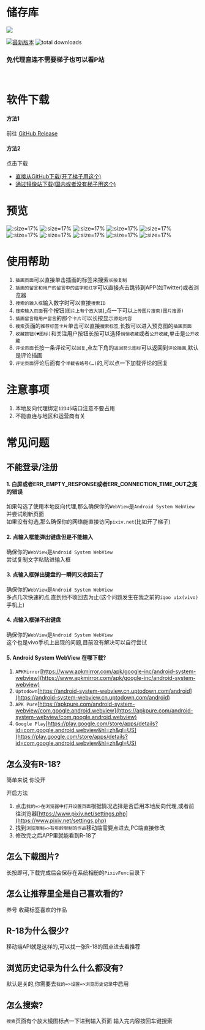 # 储存库

[![](https://github-readme-stats.vercel.app/api/pin/?username=git-xiaocao&repo=pixiv_func_mobile&theme=omni)](https://github.com/git-xiaocao/pixiv_func_mobile)

[![最新版本](https://img.shields.io/github/release/git-xiaocao/pixiv_func_mobile?label=latest%20release)](https://github.com/git-xiaocao/pixiv_func_mobile/releases/latest)
![total downloads](https://img.shields.io/github/downloads/git-xiaocao/pixiv_func_mobile/total.svg?label=total%20downloads)

<h3>免代理直连不需要梯子也可以看P站</h3>
<br/>

# 软件下载

#### 方法1 
前往 [GitHub Release](https://github.com/git-xiaocao/pixiv_func_mobile/releases)

#### 方法2
点击下载
- [直接从GitHub下载(开了梯子用这个)](https://github.com/git-xiaocao/pixiv_func_mobile/releases/latest/download/app-release.apk)
- [通过镜像站下载(国内或者没有梯子用这个)](https://ghproxy.com/https://github.com/git-xiaocao/pixiv_func_mobile/releases/latest/download/app-release.apk)

# 预览

![](mobile-resources/preview1.jpg ":size=17%")
![](mobile-resources/preview2.jpg ":size=17%")
![](mobile-resources/preview3.jpg ":size=17%")
![](mobile-resources/preview4.jpg ":size=17%")
![](mobile-resources/preview5.jpg ":size=17%")
![](mobile-resources/preview6.jpg ":size=17%")
![](mobile-resources/preview7.jpg ":size=17%")
![](mobile-resources/preview8.jpg ":size=17%")
![](mobile-resources/preview9.jpg ":size=17%")
![](mobile-resources/preview10.jpg ":size=17%")

# 使用帮助

1. `插画页面`可以直接单击插画的标签来搜索`长按复制`  
2. `插画的留言和用户的留言中的蓝字和红字`可以直接点击跳转到APP(如Twitter)或者浏览器  
3. `搜索的输入框`输入数字时可以直接`搜索ID`
4. `搜索输入页面`有个按钮(`图片上有个放大镜`),点一下可以`上传图片搜索(图片搜源)`
5. `插画留言和用户留言`的那个`卡片`可以长按显示`原始内容`
6. `搜索`页面的`推荐标签卡片`单击可以直接`搜索标签`,长按可以进入预览图的`插画页面`
7. `收藏按钮(♥图标)`和关注用户按钮长按可以选择`悄悄收藏`或者`公开收藏`,单击是`公开收藏`
8. `评论页面`长按一条评论可以`回复`,点左下角的`返回箭头图标`可以返回到`评论插画`,默认是评论插画
9. `评论页面`评论后面有个`半截省略号(…)`的,可以点一下加载评论的回复

# 注意事项

1. 本地反向代理绑定`12345`端口注意不要占用
2. 不能直连与地区和运营商有关

# 常见问题

## 不能登录/注册

#### 1. 白屏或者ERR_EMPTY_RESPONSE或者ERR_CONNECTION_TIME_OUT之类的错误
如果勾选了使用本地反向代理,那么确保你的`WebView`是`Android System WebView`并尝试刷新页面  
如果没有勾选,那么确保你的网络能直接访问`pixiv.net`(比如开了梯子)

#### 2. 点输入框能弹出键盘但是不能输入
确保你的`WebView`是`Android System WebView`  
尝试复制文字粘贴进输入框

#### 3. 点输入框弹出键盘的一瞬间又收回去了
确保你的`WebView`是`Android System WebView`  
多点几次快速的点,直到他不收回去为止(这个问题发生在我之前的`iqoo u1x(vivo)`手机上)

#### 4. 点输入框弹不出键盘
确保你的`WebView`是`Android System WebView`  
这个也是vivo手机上出现的问题,目前没有解决可以自行尝试

#### 5. Android System WebView 在哪下载?
1. `APKMirror`[https://www.apkmirror.com/apk/google-inc/android-system-webview](https://www.apkmirror.com/apk/google-inc/android-system-webview)
2. `Uptodown`[https://android-system-webview.cn.uptodown.com/android](https://android-system-webview.cn.uptodown.com/android)
3. `APK Pure`[https://apkpure.com/android-system-webview/com.google.android.webview](https://apkpure.com/android-system-webview/com.google.android.webview)
4. `Google Play`[https://play.google.com/store/apps/details?id=com.google.android.webview&hl=zh&gl=US](https://play.google.com/store/apps/details?id=com.google.android.webview&hl=zh&gl=US)

## 怎么没有R-18?

简单来说 你没开

开启方法

1. 点击`我的=>在浏览器中打开设置页面`根据情况选择是否启用本地反向代理,或者前往浏览器[https://www.pixiv.net/settings.php](https://www.pixiv.net/settings.php)
2. 找到`浏览限制=>有年龄限制的作品`移动端需要点进去,PC端直接修改
3. 修改完之后APP里就能看到R-18了

## 怎么下载图片?

长按即可,下载完成后会保存在系统相册的`PixivFunc`目录下

## 怎么让推荐里全是自己喜欢看的?

养号 收藏标签喜欢的作品

## R-18为什么很少?

移动端API就是这样的,可以找一张R-18的图点进去看推荐

## 浏览历史记录为什么什么都没有?

默认是关的,你需要去`我的=>设置=>浏览历史记录`中启用

## 怎么搜索?

`搜索`页面有个放大镜图标点一下进到输入页面 输入完内容按回车键搜索